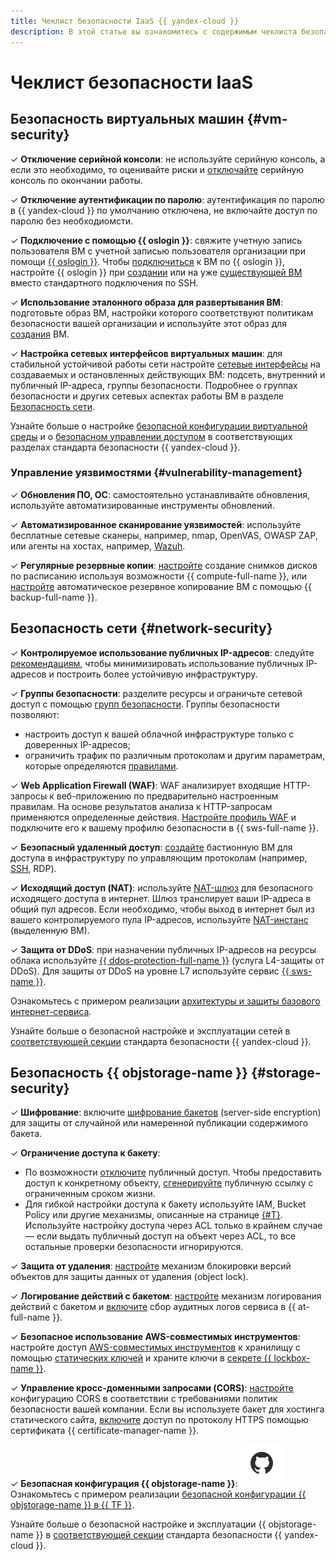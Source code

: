 ```yaml
---
title: Чеклист безопасности IaaS {{ yandex-cloud }}
description: В этой статье вы ознакомитесь с содержимым чеклиста безопасности сети, ВМ и {{ objstorage-name }} на платформе {{ yandex-cloud }}.
---
```


# Чеклист безопасности IaaS

## Безопасность виртуальных машин {#vm-security}

&#x2713; **Отключение серийной консоли**: не используйте серийную консоль, а если это необходимо, то оценивайте риски и [отключайте](../../compute/operations/serial-console/disable.md) серийную консоль по окончании работы.

&#x2713; **Отключение аутентификации по паролю**: аутентификация по паролю в {{ yandex-cloud }} по умолчанию отключена, не включайте доступ по паролю без необходиомсти.

&#x2713; **Подключение с помощью {{ oslogin }}**: свяжите учетную запись пользователя ВМ с учетной записью пользователя организации при помощи [{{ oslogin }}](../../organization/concepts/os-login.md). Чтобы [подключиться](../../compute/operations/vm-connect/os-login.md) к ВМ по {{ oslogin }}, настройте {{ oslogin }} при [создании](../../compute/operations/vm-connect/os-login-create-vm.md) или на уже [существующей ВМ](../../compute/operations/vm-connect/enable-os-login.md) вместо стандартного подключения по SSH.

&#x2713; **Использование эталонного образа для развертывания ВМ**: подготовьте образ ВМ, настройки которого соответствуют политикам безопасности вашей организации и используйте этот образ для [создания](../../compute/operations/vm-create/create-from-user-image.md) ВМ.


&#x2713; **Настройка сетевых интерфейсов виртуальных машин**: для стабильной устойчивой работы сети настройте [сетевые интерфейсы](../../vpc/concepts/network.md) на создаваемых и остановленных действующих ВМ: подсеть, внутренний и публичный IP-адреса, группы безопасности. Подробнее о группах безопасности и других сетевых аспектах работы ВМ в разделе [Безопасность сети](#network-security).

Узнайте больше о настройке [безопасной конфигурации виртуальной среды](../standard/virtualenv-safe-config.md#serial-console) и о [безопасном управлении доступом](../standard/authentication.md) в соответствующих разделах стандарта безопасности {{ yandex-cloud }}.

### Управление уязвимостями {#vulnerability-management}

&#x2713; **Обновления ПО, ОС**: самостоятельно устанавливайте обновления, используйте автоматизированные инструменты обновлений.

&#x2713; **Автоматизированное сканирование уязвимостей**: используйте бесплатные сетевые сканеры, например, nmap, OpenVAS, OWASP ZAP, или агенты на хостах, например, [Wazuh](/marketplace/products/opennix/wazuh).

&#x2713; **Регулярные резервные копии**: [настройте](../../compute/operations/snapshot-control/create-schedule.md) создание снимков дисков по расписанию используя возможности {{ compute-full-name }}, или [настройте](../../backup/quickstart.md) автоматическое резервное копирование ВМ с помощью {{ backup-full-name }}.

## Безопасность сети {#network-security}

&#x2713; **Контролируемое использование публичных IP-адресов**: следуйте [рекомендациям](../../vpc/best-practices/public-ip-recommendations.md), чтобы минимизировать использование публичных IP-адресов и построить более устойчивую инфраструктуру.

&#x2713; **Группы безопасности**: разделите ресурсы и ограничьте сетевой доступ с помощью [групп безопасности](../../vpc/operations/security-group-create.md). Группы безопасности позволяют:

  * настроить доступ к вашей облачной инфраструктуре только с доверенных IP-адресов;
  * ограничить трафик по различным протоколам и другим параметрам, которые определяются [правилами](../../vpc/concepts/security-groups.md#security-groups-rules).

&#x2713; **Web Application Firewall (WAF)**: WAF анализирует входящие HTTP-запросы к веб-приложению по предварительно настроенным правилам. На основе результатов анализа к HTTP-запросам применяются определенные действия. [Настройте профиль WAF](../../smartwebsecurity/quickstart.md#waf) и подключите его к вашему профилю безопасности  в {{ sws-full-name }}.

&#x2713; **Безопасный удаленный доступ**: [создайте](../../tutorials/routing/bastion.md) бастионную ВМ для доступа в инфраструктуру по управляющим протоколам (например, [SSH](../../glossary/ssh-keygen.md), RDP).

&#x2713; **Исходящий доступ (NAT)**: используйте [NAT-шлюз](../../vpc/concepts/gateways.md#nat-gateway) для безопасного исходящего доступа в интернет. Шлюз транслирует ваши IP-адреса в общий пул адресов. Если необходимо, чтобы выход в интернет был из вашего контролируемого пула IP-адресов, используйте [NAT-инстанс](../../tutorials/routing/nat-instance/console.md#create-nat-instance) (выделенную ВМ).

&#x2713; **Защита от DDoS**: при назначении публичных IP-адресов на ресурсы облака используйте [{{ ddos-protection-full-name }}](../../vpc/ddos-protection/index.md) (услуга L4-защиты от DDoS). Для защиты от DDoS на уровне L7 используйте сервис [{{ sws-name }}](../../smartwebsecurity/index.yaml).

  Ознакомьтесь с примером реализации [архитектуры и защиты базового интернет-сервиса](../../vpc/tutorials/web-service.md).

Узнайте больше о безопасной настройке и эксплуатации сетей в [соответствующей секции](../standard/network-security.md) стандарта безопасности {{ yandex-cloud }}.

## Безопасность {{ objstorage-name }} {#storage-security}

&#x2713; **Шифрование**: включите [шифрование бакетов](../../storage/operations/buckets/encrypt.md) (server-side encryption) для защиты от случайной или намеренной публикации содержимого бакета.

&#x2713; **Ограничение доступа к бакету**:

   * По возможности [отключите](../../storage/operations/buckets/bucket-availability.md#close-public-access) публичный доступ. Чтобы предоставить доступ к конкретному объекту, [сгенерируйте](../../storage/operations/objects/link-for-download.md) публичную ссылку с ограниченным сроком жизни.
   * Для гибкой настройки доступа к бакету используйте IAM, Bucket Policy или другие механизмы, описанные на странице [{#T}](../../storage/security/overview.md). Используйте настройку доступа через ACL только в крайнем случае —  если выдать публичный доступ на объект через ACL, то все остальные проверки безопасности игнорируются.


&#x2713; **Защита от удаления**: [настройте](../../storage/operations/buckets/configure-object-lock.md) механизм блокировки версий объектов для защиты данных от удаления (object lock).

&#x2713; **Логирование действий с бакетом**: [настройте](../../storage/operations/buckets/enable-logging.md) механизм логирования действий с бакетом и [включите](../../audit-trails/concepts/events-data-plane.md#objstorage) сбор аудитных логов сервиса в {{ at-full-name }}.

&#x2713; **Безопасное использование AWS-совместимых инструментов**: настройте доступ [AWS-совместимых инструментов](../../storage/tools/index.md) к хранилищу с помощью [статических ключей](../../iam/operations/sa/create-access-key.md) и храните ключи в [секрете {{ lockbox-name }}](../../iam/tutorials/static-key-in-lockbox/index.md).

&#x2713; **Управление кросс-доменными запросами (CORS)**: [настройте](../../storage/operations/buckets/cors.md) конфигурацию CORS в соответствии с требованиями политик безопасности вашей компании. Если вы используете бакет для хостинга статического сайта, [включите](../../storage/operations/hosting/certificate.md#cert-manager) доступ по протоколу HTTPS помощью сертификата {{ certificate-manager-name }}.

&#x2713; **Безопасная конфигурация {{ objstorage-name }}**:
  ![](../../_assets/overview/solution-library-icon.svg) Ознакомьтесь с примером реализации [безопасной конфигурации {{ objstorage-name }} в {{ TF }}](https://github.com/yandex-cloud-examples/yc-s3-secure-bucket).

Узнайте больше о безопасной настройке и эксплуатации {{ objstorage-name }} в [соответствующей секции](../standard/virtualenv-safe-config.md#objstorage) стандарта безопасности {{ yandex-cloud }}.

